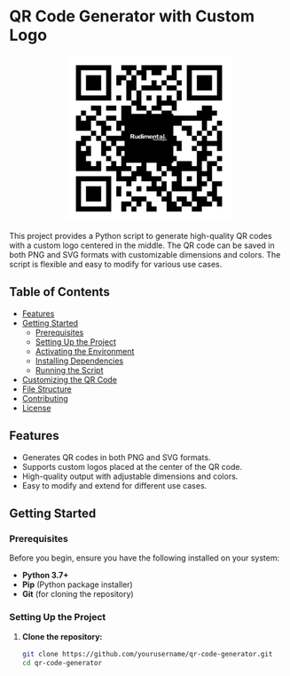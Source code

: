 # QR Code Generator with Custom Logo

<div align="center">
  <img src="./assets/RudimentalQR_with_logo.png" alt="Rudimental QR Code" width="300"/>
</div>

This project provides a Python script to generate high-quality QR codes with a custom logo centered in the middle. The QR code can be saved in both PNG and SVG formats with customizable dimensions and colors. The script is flexible and easy to modify for various use cases.

## Table of Contents

- [Features](#features)
- [Getting Started](#getting-started)
  - [Prerequisites](#prerequisites)
  - [Setting Up the Project](#setting-up-the-project)
  - [Activating the Environment](#activating-the-environment)
  - [Installing Dependencies](#installing-dependencies)
  - [Running the Script](#running-the-script)
- [Customizing the QR Code](#customizing-the-qr-code)
- [File Structure](#file-structure)
- [Contributing](#contributing)
- [License](#license)

## Features

- Generates QR codes in both PNG and SVG formats.
- Supports custom logos placed at the center of the QR code.
- High-quality output with adjustable dimensions and colors.
- Easy to modify and extend for different use cases.

## Getting Started

### Prerequisites

Before you begin, ensure you have the following installed on your system:

- **Python 3.7+**
- **Pip** (Python package installer)
- **Git** (for cloning the repository)

### Setting Up the Project

1. **Clone the repository:**

   ```bash
   git clone https://github.com/yourusername/qr-code-generator.git
   cd qr-code-generator

